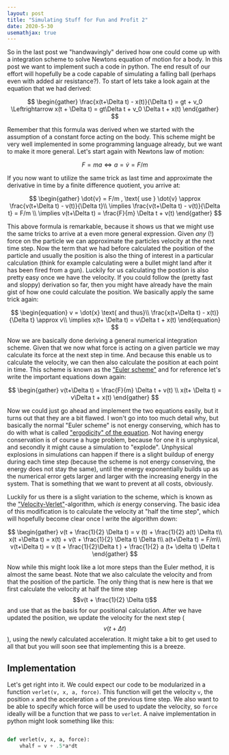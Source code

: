 ```yaml
---
layout: post
title: "Simulating Stuff for Fun and Profit 2"
date: 2020-5-30
usemathjax: true
---
```


So in the last post we "handwavingly" derived how one could come up with a integration scheme to solve Newtons equation of motion for a body.
In this post we want to implement such a code in python.
The end result of our effort will hopefully be a code capable of simulating a falling ball (perhaps even with added air resistance?).
To start of lets take a look again at the equation that we had derived:

$$
\begin{gather}
\frac{x(t+\Delta t) - x(t)}{\Delta t} = gt + v_0 \Leftrightarrow x(t + \Delta t) = gt\Delta t + v_0 \Delta t + x(t)
\end{gather}
$$

Remember that this formula was derived when we started with the assumption of a constant force acting on the body.
This scheme might be very well implemented in some programming language already, but we want to make it more general.
Let's start again with Newtons law of motion:

$$
\begin{equation}
F = ma \Leftrightarrow a =  \dot{v} = F/m
\end{equation}
$$

If you now want to utilize the same trick as last time and approximate the derivative in time by a finite difference quotient, you arrive at:

$$
\begin{gather}
\dot{v} = F/m , \text{ use } \dot{v} \approx \frac{v(t+\Delta t) - v(t)}{\Delta t}\\
\implies \frac{v(t+\Delta t) - v(t)}{\Delta t} = F/m \\
\implies v(t+\Delta t) = \frac{F}{m} \Delta t + v(t)
\end{gather}
$$

This above formula is remarkable, because it shows us that we might use the same tricks to arrive at a even more general expression.
Given _any_ (!) force on the particle we can approximate the particles velocity at the next time step.
Now the term that we had before calculated the position of the particle and usually the position is also the thing of interest in a particular calculation (think for example calculating were a bullet might land after it has been fired from a gun).
Luckily for us calculating the postion is also pretty easy once we have the velocity.
If you could follow the (pretty fast and sloppy) derivation so far, then you might have already have the main gist of how one could calculate the position.
We basically apply the same trick again:

$$
\begin{equation}
v = \dot{x} \text{ and thus}\\
\frac{x(t+\Delta t) - x(t)}{\Delta t} \approx v\\
\implies x(t+ \Delta t) = v\Delta t + x(t)
\end{equation}
$$

Now we are basically done deriving a general numerical integration scheme.
Given that we now what force is acting on a given particle we may calculate its force at the next step in time.
And because this enable us to calculate the velocity, we can then also calculate the position at each point in time.
This scheme is known as the ["Euler scheme"](https://en.wikipedia.org/wiki/Euler_method) and for reference let's write the important equations down again:

$$
\begin{gather}
v(t+\Delta t) = \frac{F}{m} \Delta t + v(t) \\
x(t+ \Delta t) = v\Delta t + x(t)
\end{gather}
$$

Now we could just go ahead and implement the two equations easily, but it turns out that they are a bit flawed.
I won't go into too much detail why, but basically the normal "Euler scheme" is not energy conserving, which has to do with what is called ["ergodicity" of the equation](https://en.wikipedia.org/wiki/Ergodicity).
Not having energy conservation is of course a huge problem, because for one it is unphysical, and secondly it might cause a simulation to "explode".
Unphysical explosions in simulations can happen if there is a slight buildup of energy during each time step (because the scheme is not energy conserving, the energy does not stay the same), until the energy exponentially builds up as the numerical error gets larger and larger with the increasing energy in the system.
That is something that we want to prevent at all costs, obviously. 

Luckily for us there is a slight variation to the scheme, which is known as the ["Velocity-Verlet"](https://en.wikipedia.org/wiki/Verlet_integration)-algorithm, which _is_ energy conserving.
The basic idea of this modification is to calculate the velocity at "half the time step", which will hopefully become clear once I write the algorithm down:

$$
\begin{gather}
v(t + \frac{1}{2} \Delta t) = v (t) + \frac{1}{2} a(t) \Delta t\\
x(t +\Delta t) = x(t) + v(t + \frac{1}{2} \Delta t) \Delta t\\
a(t+\Delta t) = F/m\\
v(t+\Delta t) = v (t + \frac{1}{2}\Delta t ) + \frac{1}{2} a (t+ \delta t) \Delta t
\end{gather}
$$

Now while this might look like a lot more steps than the Euler method, it is almost the same beast.
Note that we also calculate the velocity and from that the position of the particle.
The only thing that is new here is that we first calculate the velocity at half the time step $$v(t + \frac{1}{2} \Delta t)$$ and use that as the basis for our positional calculation.
After we have updated the position, we update the velocity for the next step ($$v(t + \Delta t)$$), using the newly calculated acceleration.
It might take a bit to get used to all that but you will soon see that implementing this is a breeze.

## Implementation
Let's get right into it.
We could expect our code to be modularized in a function `verlet(v, x, a, force)`.
This function will get the velocity `v`, the position `x` and the acceleration `a` of the previous time step.
We also want to be able to specify which force will be used to update the velocity, so `force` ideally will be a function that we pass to `verlet`.
A naive implementation in python might look something like this:
```python

def verlet(v, x, a, force):
    vhalf = v + .5*a*dt

```
